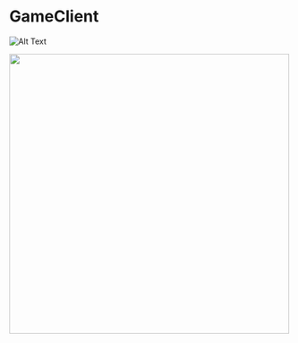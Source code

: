 # GameClient

![Alt Text](https://thumbs.gfycat.com/BoringAgonizingCow-max-1mb.gif)

<img src="https://thumbs.gfycat.com/BoringAgonizingCow-size_restricted.gif" width="500" height="500"/>
